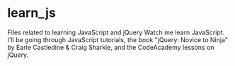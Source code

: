 learn_js
========

Files related to learning JavaScript and jQuery
Watch me learn JavaScript. I'll be going through JavaScript tutorials, 
the book "jQuery: Novice to Ninja" by Earle Castledine & Craig Sharkie,
and the CodeAcademy lessons on jQuery.
